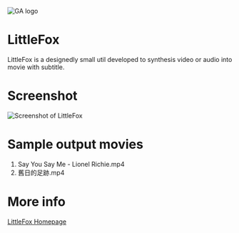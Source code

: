 ![GA logo](http://sevenuc.com/images/littlefox/logo.png) <br />

# LittleFox 

LittleFox is a designedly small util developed to synthesis video or audio into movie with subtitle. <br />


Screenshot
========
![Screenshot of LittleFox](http://sevenuc.com/images/littlefox/1.png) <br />


Sample output movies
========
1. Say You Say Me - Lionel Richie.mp4 <br />
2. 舊日的足跡.mp4 <br />


More info
========
[LittleFox Homepage](http://sevenuc.com/en/littlefox.html) <br />


